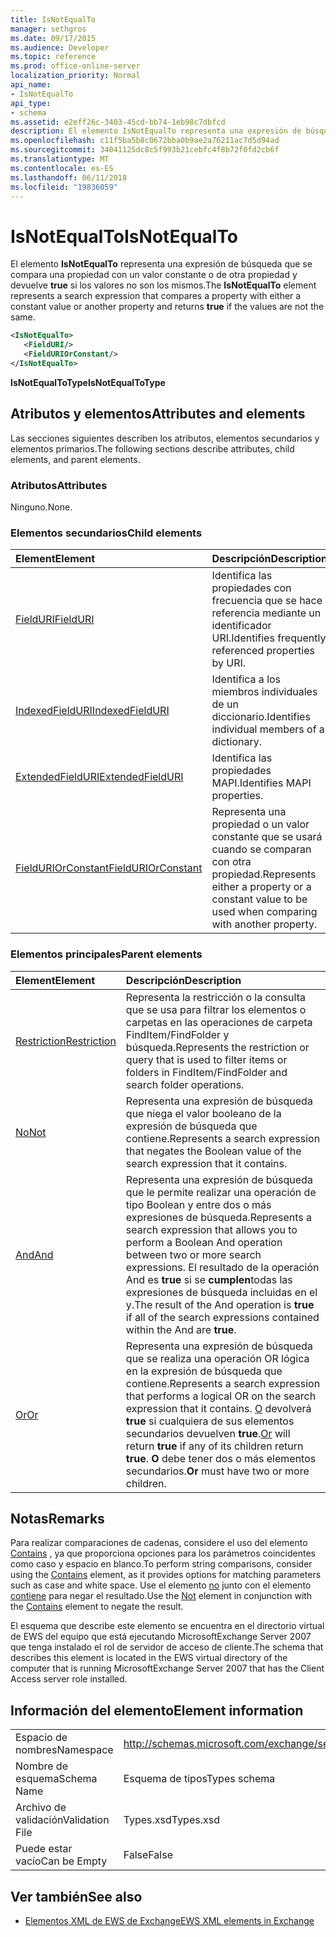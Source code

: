 ```yaml
---
title: IsNotEqualTo
manager: sethgros
ms.date: 09/17/2015
ms.audience: Developer
ms.topic: reference
ms.prod: office-online-server
localization_priority: Normal
api_name:
- IsNotEqualTo
api_type:
- schema
ms.assetid: e2eff26c-3403-45cd-bb74-1eb98c7dbfcd
description: El elemento IsNotEqualTo representa una expresión de búsqueda que compara una propiedad con un valor constante u otra propiedad y devuelve true si los valores no son los mismos.
ms.openlocfilehash: c11f5ba5b8c0672bba0b9ae2a76211ac7d5d94ad
ms.sourcegitcommit: 34041125dc8c5f993b21cebfc4f8b72f0fd2cb6f
ms.translationtype: MT
ms.contentlocale: es-ES
ms.lasthandoff: 06/11/2018
ms.locfileid: "19836059"
---
```

# <a name="isnotequalto"></a><span data-ttu-id="5faf1-103">IsNotEqualTo</span><span class="sxs-lookup"><span data-stu-id="5faf1-103">IsNotEqualTo</span></span>

<span data-ttu-id="5faf1-104">El elemento **IsNotEqualTo** representa una expresión de búsqueda que se compara una propiedad con un valor constante o de otra propiedad y devuelve **true** si los valores no son los mismos.</span><span class="sxs-lookup"><span data-stu-id="5faf1-104">The **IsNotEqualTo** element represents a search expression that compares a property with either a constant value or another property and returns **true** if the values are not the same.</span></span> 
  
```xml
<IsNotEqualTo>
   <FieldURI/>
   <FieldURIOrConstant/>
</IsNotEqualTo>
```

 <span data-ttu-id="5faf1-105">**IsNotEqualToType**</span><span class="sxs-lookup"><span data-stu-id="5faf1-105">**IsNotEqualToType**</span></span>
## <a name="attributes-and-elements"></a><span data-ttu-id="5faf1-106">Atributos y elementos</span><span class="sxs-lookup"><span data-stu-id="5faf1-106">Attributes and elements</span></span>

<span data-ttu-id="5faf1-107">Las secciones siguientes describen los atributos, elementos secundarios y elementos primarios.</span><span class="sxs-lookup"><span data-stu-id="5faf1-107">The following sections describe attributes, child elements, and parent elements.</span></span>
  
### <a name="attributes"></a><span data-ttu-id="5faf1-108">Atributos</span><span class="sxs-lookup"><span data-stu-id="5faf1-108">Attributes</span></span>

<span data-ttu-id="5faf1-109">Ninguno.</span><span class="sxs-lookup"><span data-stu-id="5faf1-109">None.</span></span>
  
### <a name="child-elements"></a><span data-ttu-id="5faf1-110">Elementos secundarios</span><span class="sxs-lookup"><span data-stu-id="5faf1-110">Child elements</span></span>

|<span data-ttu-id="5faf1-111">**Element**</span><span class="sxs-lookup"><span data-stu-id="5faf1-111">**Element**</span></span>|<span data-ttu-id="5faf1-112">**Descripción**</span><span class="sxs-lookup"><span data-stu-id="5faf1-112">**Description**</span></span>|
|:-----|:-----|
|[<span data-ttu-id="5faf1-113">FieldURI</span><span class="sxs-lookup"><span data-stu-id="5faf1-113">FieldURI</span></span>](fielduri.md) <br/> |<span data-ttu-id="5faf1-114">Identifica las propiedades con frecuencia que se hace referencia mediante un identificador URI.</span><span class="sxs-lookup"><span data-stu-id="5faf1-114">Identifies frequently referenced properties by URI.</span></span>  <br/> |
|[<span data-ttu-id="5faf1-115">IndexedFieldURI</span><span class="sxs-lookup"><span data-stu-id="5faf1-115">IndexedFieldURI</span></span>](indexedfielduri.md) <br/> |<span data-ttu-id="5faf1-116">Identifica a los miembros individuales de un diccionario.</span><span class="sxs-lookup"><span data-stu-id="5faf1-116">Identifies individual members of a dictionary.</span></span>  <br/> |
|[<span data-ttu-id="5faf1-117">ExtendedFieldURI</span><span class="sxs-lookup"><span data-stu-id="5faf1-117">ExtendedFieldURI</span></span>](extendedfielduri.md) <br/> |<span data-ttu-id="5faf1-118">Identifica las propiedades MAPI.</span><span class="sxs-lookup"><span data-stu-id="5faf1-118">Identifies MAPI properties.</span></span>  <br/> |
|[<span data-ttu-id="5faf1-119">FieldURIOrConstant</span><span class="sxs-lookup"><span data-stu-id="5faf1-119">FieldURIOrConstant</span></span>](fielduriorconstant.md) <br/> |<span data-ttu-id="5faf1-120">Representa una propiedad o un valor constante que se usará cuando se comparan con otra propiedad.</span><span class="sxs-lookup"><span data-stu-id="5faf1-120">Represents either a property or a constant value to be used when comparing with another property.</span></span>  <br/> |
   
### <a name="parent-elements"></a><span data-ttu-id="5faf1-121">Elementos principales</span><span class="sxs-lookup"><span data-stu-id="5faf1-121">Parent elements</span></span>

|<span data-ttu-id="5faf1-122">**Element**</span><span class="sxs-lookup"><span data-stu-id="5faf1-122">**Element**</span></span>|<span data-ttu-id="5faf1-123">**Descripción**</span><span class="sxs-lookup"><span data-stu-id="5faf1-123">**Description**</span></span>|
|:-----|:-----|
|[<span data-ttu-id="5faf1-124">Restriction</span><span class="sxs-lookup"><span data-stu-id="5faf1-124">Restriction</span></span>](restriction.md) <br/> |<span data-ttu-id="5faf1-125">Representa la restricción o la consulta que se usa para filtrar los elementos o carpetas en las operaciones de carpeta FindItem/FindFolder y búsqueda.</span><span class="sxs-lookup"><span data-stu-id="5faf1-125">Represents the restriction or query that is used to filter items or folders in FindItem/FindFolder and search folder operations.</span></span>  <br/> |
|[<span data-ttu-id="5faf1-126">No</span><span class="sxs-lookup"><span data-stu-id="5faf1-126">Not</span></span>](not.md) <br/> |<span data-ttu-id="5faf1-127">Representa una expresión de búsqueda que niega el valor booleano de la expresión de búsqueda que contiene.</span><span class="sxs-lookup"><span data-stu-id="5faf1-127">Represents a search expression that negates the Boolean value of the search expression that it contains.</span></span>  <br/> |
|[<span data-ttu-id="5faf1-128">And</span><span class="sxs-lookup"><span data-stu-id="5faf1-128">And</span></span>](and.md) <br/> |<span data-ttu-id="5faf1-129">Representa una expresión de búsqueda que le permite realizar una operación de tipo Boolean y entre dos o más expresiones de búsqueda.</span><span class="sxs-lookup"><span data-stu-id="5faf1-129">Represents a search expression that allows you to perform a Boolean And operation between two or more search expressions.</span></span> <span data-ttu-id="5faf1-130">El resultado de la operación And es **true** si se **cumplen**todas las expresiones de búsqueda incluidas en el y.</span><span class="sxs-lookup"><span data-stu-id="5faf1-130">The result of the And operation is **true** if all of the search expressions contained within the And are **true**.</span></span>  <br/> |
|[<span data-ttu-id="5faf1-131">Or</span><span class="sxs-lookup"><span data-stu-id="5faf1-131">Or</span></span>](or.md) <br/> |<span data-ttu-id="5faf1-132">Representa una expresión de búsqueda que se realiza una operación OR lógica en la expresión de búsqueda que contiene.</span><span class="sxs-lookup"><span data-stu-id="5faf1-132">Represents a search expression that performs a logical OR on the search expression that it contains.</span></span> <span data-ttu-id="5faf1-133">[O](or.md) devolverá **true** si cualquiera de sus elementos secundarios devuelven **true**.</span><span class="sxs-lookup"><span data-stu-id="5faf1-133">[Or](or.md) will return **true** if any of its children return **true**.</span></span> <span data-ttu-id="5faf1-134">**O** debe tener dos o más elementos secundarios.</span><span class="sxs-lookup"><span data-stu-id="5faf1-134">**Or** must have two or more children.</span></span>  <br/> |
   
## <a name="remarks"></a><span data-ttu-id="5faf1-135">Notas</span><span class="sxs-lookup"><span data-stu-id="5faf1-135">Remarks</span></span>

<span data-ttu-id="5faf1-136">Para realizar comparaciones de cadenas, considere el uso del elemento [Contains](contains.md) , ya que proporciona opciones para los parámetros coincidentes como caso y espacio en blanco.</span><span class="sxs-lookup"><span data-stu-id="5faf1-136">To perform string comparisons, consider using the [Contains](contains.md) element, as it provides options for matching parameters such as case and white space.</span></span> <span data-ttu-id="5faf1-137">Use el elemento [no](not.md) junto con el elemento [contiene](contains.md) para negar el resultado.</span><span class="sxs-lookup"><span data-stu-id="5faf1-137">Use the [Not](not.md) element in conjunction with the [Contains](contains.md) element to negate the result.</span></span> 
  
<span data-ttu-id="5faf1-138">El esquema que describe este elemento se encuentra en el directorio virtual de EWS del equipo que está ejecutando MicrosoftExchange Server 2007 que tenga instalado el rol de servidor de acceso de cliente.</span><span class="sxs-lookup"><span data-stu-id="5faf1-138">The schema that describes this element is located in the EWS virtual directory of the computer that is running MicrosoftExchange Server 2007 that has the Client Access server role installed.</span></span>
  
## <a name="element-information"></a><span data-ttu-id="5faf1-139">Información del elemento</span><span class="sxs-lookup"><span data-stu-id="5faf1-139">Element information</span></span>

|||
|:-----|:-----|
|<span data-ttu-id="5faf1-140">Espacio de nombres</span><span class="sxs-lookup"><span data-stu-id="5faf1-140">Namespace</span></span>  <br/> |http://schemas.microsoft.com/exchange/services/2006/types  <br/> |
|<span data-ttu-id="5faf1-141">Nombre de esquema</span><span class="sxs-lookup"><span data-stu-id="5faf1-141">Schema Name</span></span>  <br/> |<span data-ttu-id="5faf1-142">Esquema de tipos</span><span class="sxs-lookup"><span data-stu-id="5faf1-142">Types schema</span></span>  <br/> |
|<span data-ttu-id="5faf1-143">Archivo de validación</span><span class="sxs-lookup"><span data-stu-id="5faf1-143">Validation File</span></span>  <br/> |<span data-ttu-id="5faf1-144">Types.xsd</span><span class="sxs-lookup"><span data-stu-id="5faf1-144">Types.xsd</span></span>  <br/> |
|<span data-ttu-id="5faf1-145">Puede estar vacío</span><span class="sxs-lookup"><span data-stu-id="5faf1-145">Can be Empty</span></span>  <br/> |<span data-ttu-id="5faf1-146">False</span><span class="sxs-lookup"><span data-stu-id="5faf1-146">False</span></span>  <br/> |
   
## <a name="see-also"></a><span data-ttu-id="5faf1-147">Ver también</span><span class="sxs-lookup"><span data-stu-id="5faf1-147">See also</span></span>



- [<span data-ttu-id="5faf1-148">Elementos XML de EWS de Exchange</span><span class="sxs-lookup"><span data-stu-id="5faf1-148">EWS XML elements in Exchange</span></span>](ews-xml-elements-in-exchange.md)

